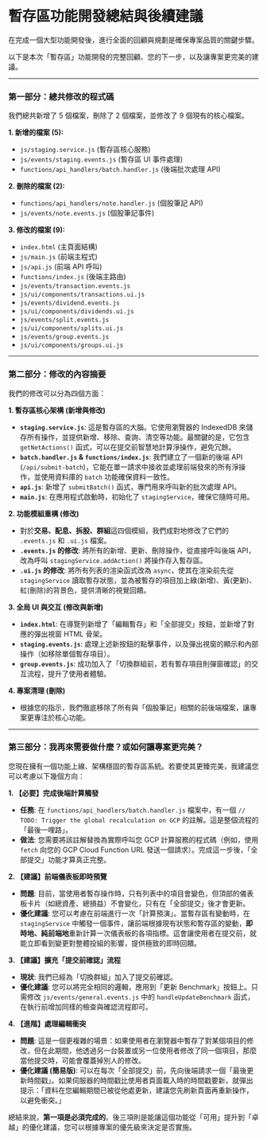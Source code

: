 # 暫存區功能開發總結與後續建議

在完成一個大型功能開發後，進行全面的回顧與規劃是確保專案品質的關鍵步驟。

以下是本次「暫存區」功能開發的完整回顧、您的下一步，以及讓專案更完美的建議。

---

### 第一部分：總共修改的程式碼

我們總共新增了 5 個檔案，刪除了 2 個檔案，並修改了 9 個現有的核心檔案。

**1. 新增的檔案 (5):**
*   `js/staging.service.js` (暫存區核心服務)
*   `js/events/staging.events.js` (暫存區 UI 事件處理)
*   `functions/api_handlers/batch.handler.js` (後端批次處理 API)

**2. 刪除的檔案 (2):**
*   `functions/api_handlers/note.handler.js` (個股筆記 API)
*   `js/events/note.events.js` (個股筆記事件)

**3. 修改的檔案 (9):**
*   `index.html` (主頁面結構)
*   `js/main.js` (前端主程式)
*   `js/api.js` (前端 API 呼叫)
*   `functions/index.js` (後端主路由)
*   `js/events/transaction.events.js`
*   `js/ui/components/transactions.ui.js`
*   `js/events/dividend.events.js`
*   `js/ui/components/dividends.ui.js`
*   `js/events/split.events.js`
*   `js/ui/components/splits.ui.js`
*   `js/events/group.events.js`
*   `js/ui/components/groups.ui.js`

---

### 第二部分：修改的內容摘要

我們的修改可以分為四個方面：

**1. 暫存區核心架構 (新增與修改)**
*   **`staging.service.js`**: 這是暫存區的大腦。它使用瀏覽器的 IndexedDB 來儲存所有操作，並提供新增、移除、查詢、清空等功能。最關鍵的是，它包含 `getNetActions()` 函式，可以在提交前智慧地計算淨操作，避免冗餘。
*   **`batch.handler.js` & `functions/index.js`**: 我們建立了一個新的後端 API (`/api/submit-batch`)，它能在單一請求中接收並處理前端發來的所有淨操作，並使用資料庫的 `batch` 功能確保資料一致性。
*   **`api.js`**: 新增了 `submitBatch()` 函式，專門用來呼叫新的批次處理 API。
*   **`main.js`**: 在應用程式啟動時，初始化了 `stagingService`，確保它隨時可用。

**2. 功能模組重構 (修改)**
*   對於**交易、配息、拆股、群組**這四個模組，我們成對地修改了它們的 `.events.js` 和 `.ui.js` 檔案。
*   **`.events.js` 的修改**: 將所有的新增、更新、刪除操作，從直接呼叫後端 API，改為呼叫 `stagingService.addAction()` 將操作存入暫存區。
*   **`.ui.js` 的修改**: 將所有列表的渲染函式改為 `async`，使其在渲染前先從 `stagingService` 讀取暫存狀態，並為被暫存的項目加上綠(新增)、黃(更新)、紅(刪除)的背景色，提供清晰的視覺回饋。

**3. 全局 UI 與交互 (修改與新增)**
*   **`index.html`**: 在導覽列新增了「編輯暫存」和「全部提交」按鈕，並新增了對應的彈出視窗 HTML 骨架。
*   **`staging.events.js`**: 處理上述新按鈕的點擊事件，以及彈出視窗的顯示和內部操作（如移除單個暫存項目）。
*   **`group.events.js`**: 成功加入了「切換群組前，若有暫存項目則彈窗確認」的交互流程，提升了使用者體驗。

**4. 專案清理 (刪除)**
*   根據您的指示，我們徹底移除了所有與「個股筆記」相關的前後端檔案，讓專案更專注於核心功能。

---

### 第三部分：我再來需要做什麼？或如何讓專案更完美？

您現在擁有一個功能上線、架構穩固的暫存區系統。若要使其更臻完美，我建議您可以考慮以下幾個方向：

**1. 【必要】完成後端計算觸發**
*   **任務**: 在 `functions/api_handlers/batch.handler.js` 檔案中，有一個 `// TODO: Trigger the global recalculation on GCP` 的註解。這是整個流程的「最後一哩路」。
*   **做法**: 您需要將該註解替換為實際呼叫您 GCP 計算服務的程式碼（例如，使用 `fetch` 向您的 GCP Cloud Function URL 發送一個請求）。完成這一步後，「全部提交」功能才算真正完整。

**2. 【建議】前端儀表板即時預覽**
*   **問題**: 目前，當使用者暫存操作時，只有列表中的項目會變色，但頂部的儀表板卡片（如總資產、總損益）不會變化，只有在「全部提交」後才會更新。
*   **優化建議**: 您可以考慮在前端進行一次「計算預演」。當暫存區有變動時，在 `stagingService` 中觸發一個事件，讓前端根據現有狀態和暫存區的變動，**即時地、純前端地**重新計算一次儀表板的各項指標。這會讓使用者在提交前，就能立即看到變更對整體投組的影響，提供極致的即時回饋。

**3. 【建議】擴充「提交前確認」流程**
*   **現狀**: 我們已經為「切換群組」加入了提交前確認。
*   **優化建議**: 您可以將完全相同的邏輯，應用到「更新 Benchmark」按鈕上。只需修改 `js/events/general.events.js` 中的 `handleUpdateBenchmark` 函式，在執行前增加同樣的檢查與確認流程即可。

**4. 【進階】處理編輯衝突**
*   **問題**: 這是一個更複雜的場景：如果使用者在瀏覽器中暫存了對某個項目的修改，但在此期間，他透過另一台裝置或另一位使用者修改了同一個項目，那麼當他提交時，可能會覆蓋掉別人的修改。
*   **優化建議 (簡易版)**: 可以在每次「全部提交」前，先向後端請求一個「最後更新時間戳」。如果伺服器的時間戳比使用者頁面載入時的時間戳要新，就彈出提示：「資料在您編輯期間已被從他處更新，建議您先刷新頁面再重新操作，以避免衝突。」

總結來說，**第一項是必須完成的**。後三項則是能讓這個功能從「可用」提升到「卓越」的優化建議，您可以根據專案的優先級來決定是否實施。
